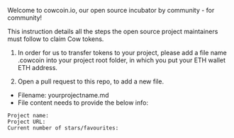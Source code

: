 Welcome to cowcoin.io, our open source incubator by community - for community!

This instruction details all the steps the open source project maintainers must follow to claim Cow tokens.

1. In order for us to transfer tokens to your project, please add a file name .cowcoin into your project root folder, in which you put your ETH wallet ETH address.

2. Open a pull request to this repo, to add a new file.

- Filename: yourprojectname.md
- File content needs to provide the below info:

```
Project name:
Project URL:
Current number of stars/favourites:
```
